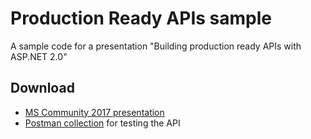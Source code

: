 # Production Ready APIs sample
A sample code for a presentation "Building production ready APIs with ASP.NET 2.0"


## Download

- [MS Community 2017 presentation](mscommunity-2017-production-ready-apis.pptx)
- [Postman collection](board-games-api-postman-collection.json) for testing the API
